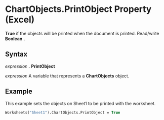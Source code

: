 
# ChartObjects.PrintObject Property (Excel)

 **True** if the objects will be printed when the document is printed. Read/write **Boolean** .


## Syntax

 _expression_ . **PrintObject**

 _expression_ A variable that represents a **ChartObjects** object.


## Example

This example sets the objects on Sheet1 to be printed with the worksheet.


```vb
Worksheets("Sheet1").ChartObjects.PrintObject = True
```

